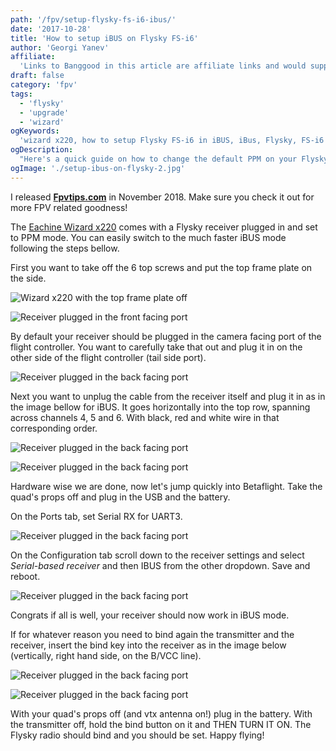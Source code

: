 ```yaml
---
path: '/fpv/setup-flysky-fs-i6-ibus/'
date: '2017-10-28'
title: 'How to setup iBUS on Flysky FS-i6'
author: 'Georgi Yanev'
affiliate:
  'Links to Banggood in this article are affiliate links and would support the blog if used to make a purchase.'
draft: false
category: 'fpv'
tags:
  - 'flysky'
  - 'upgrade'
  - 'wizard'
ogKeywords:
  'wizard x220, how to setup Flysky FS-i6 in iBUS, iBus, Flysky, FS-i6'
ogDescription:
  "Here's a quick guide on how to change the default PPM on your Flysky FS-i6 receiver to the much faster iBUS. No soldering required."
ogImage: './setup-ibus-on-flysky-2.jpg'
---
```


<div class="article-update-notification">
  I released 
  <strong><a href="https://www.fpvtips.com">Fpvtips.com</a></strong> in November 2018. Make sure you check it out for more FPV related goodness!
</div>

The [Eachine Wizard x220][1] comes with a Flysky receiver plugged in and set to PPM mode. You can easily switch to the much faster iBUS mode following the steps bellow.

First you want to take off the 6 top screws and put the top frame plate on the side.

![Wizard x220 with the top frame plate off](setup-ibus-on-flysky-1.jpg)

![Receiver plugged in the front facing port](setup-ibus-on-flysky-2.jpg)

By default your receiver should be plugged in the camera facing port of the flight controller. You want to carefully take that out and plug it in on the other side of the flight controller (tail side port).

![Receiver plugged in the back facing port](setup-ibus-on-flysky-3.jpg)

Next you want to unplug the cable from the receiver itself and plug it in as in the image bellow for iBUS. It goes horizontally into the top row, spanning across channels 4, 5 and 6. With black, red and white wire in that corresponding order.

![Receiver plugged in the back facing port](setup-ibus-on-flysky-4.jpg)

![Receiver plugged in the back facing port](setup-ibus-on-flysky-5.jpg)

Hardware wise we are done, now let's jump quickly into Betaflight. Take the quad's props off and plug in the USB and the battery.

On the Ports tab, set Serial RX for UART3.

![Receiver plugged in the back facing port](setup-ibus-on-flysky-7.jpg)

On the Configuration tab scroll down to the receiver settings and select _Serial-based receiver_ and then IBUS from the other dropdown. Save and reboot.

![Receiver plugged in the back facing port](setup-ibus-on-flysky-6.jpg)

Congrats if all is well, your receiver should now work in iBUS mode.

If for whatever reason you need to bind again the transmitter and the receiver, insert the bind key into the receiver as in the image below (vertically, right hand side, on the B/VCC line).

![Receiver plugged in the back facing port](setup-ibus-on-flysky-8.jpg)

![Receiver plugged in the back facing port](setup-ibus-on-flysky-9.jpg)

With your quad's props off (and vtx antenna on!) plug in the battery. With the transmitter off, hold the bind button on it and THEN TURN IT ON. The Flysky radio should bind and you should be set. Happy flying!

[0]: Linkslist
[1]: https://bit.ly/wizardx220
